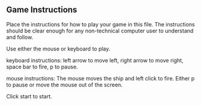 ## Game Instructions

Place the instructions for how to play your game in this file.  The instructions should be clear enough for any non-technical computer user to understand and follow.

Use either the mouse or keyboard to play.

keyboard instructions: left arrow to move left, right arrow to move right, space bar to fire, p to pause.

mouse instructions: The mouse moves the ship and left click to fire. Either p to pause or move the mouse out of the
 screen.
 
Click start to start.


